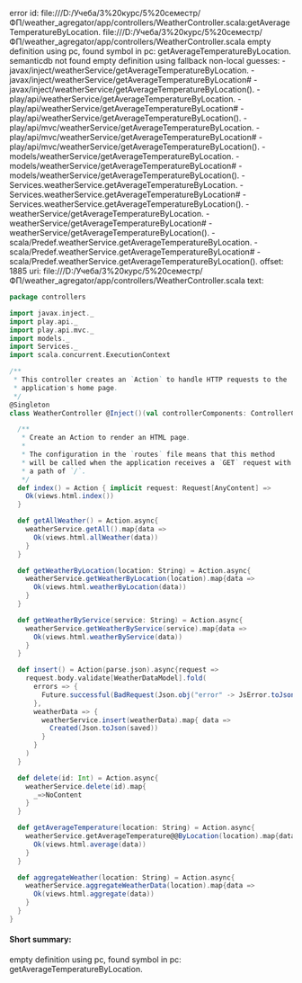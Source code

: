 error id: file:///D:/Учеба/3%20курс/5%20семестр/ФП/weather_agregator/app/controllers/WeatherController.scala:getAverageTemperatureByLocation.
file:///D:/Учеба/3%20курс/5%20семестр/ФП/weather_agregator/app/controllers/WeatherController.scala
empty definition using pc, found symbol in pc: getAverageTemperatureByLocation.
semanticdb not found
empty definition using fallback
non-local guesses:
	 -javax/inject/weatherService/getAverageTemperatureByLocation.
	 -javax/inject/weatherService/getAverageTemperatureByLocation#
	 -javax/inject/weatherService/getAverageTemperatureByLocation().
	 -play/api/weatherService/getAverageTemperatureByLocation.
	 -play/api/weatherService/getAverageTemperatureByLocation#
	 -play/api/weatherService/getAverageTemperatureByLocation().
	 -play/api/mvc/weatherService/getAverageTemperatureByLocation.
	 -play/api/mvc/weatherService/getAverageTemperatureByLocation#
	 -play/api/mvc/weatherService/getAverageTemperatureByLocation().
	 -models/weatherService/getAverageTemperatureByLocation.
	 -models/weatherService/getAverageTemperatureByLocation#
	 -models/weatherService/getAverageTemperatureByLocation().
	 -Services.weatherService.getAverageTemperatureByLocation.
	 -Services.weatherService.getAverageTemperatureByLocation#
	 -Services.weatherService.getAverageTemperatureByLocation().
	 -weatherService/getAverageTemperatureByLocation.
	 -weatherService/getAverageTemperatureByLocation#
	 -weatherService/getAverageTemperatureByLocation().
	 -scala/Predef.weatherService.getAverageTemperatureByLocation.
	 -scala/Predef.weatherService.getAverageTemperatureByLocation#
	 -scala/Predef.weatherService.getAverageTemperatureByLocation().
offset: 1885
uri: file:///D:/Учеба/3%20курс/5%20семестр/ФП/weather_agregator/app/controllers/WeatherController.scala
text:
```scala
package controllers

import javax.inject._
import play.api._
import play.api.mvc._
import models._
import Services._
import scala.concurrent.ExecutionContext

/**
 * This controller creates an `Action` to handle HTTP requests to the
 * application's home page.
 */
@Singleton
class WeatherController @Inject()(val controllerComponents: ControllerComponents, weatherService: WeatherDataServiceImpl)(implicit ec: ExecutionContext) extends BaseController {

  /**
   * Create an Action to render an HTML page.
   *
   * The configuration in the `routes` file means that this method
   * will be called when the application receives a `GET` request with
   * a path of `/`.
   */
  def index() = Action { implicit request: Request[AnyContent] =>
    Ok(views.html.index())
  }

  def getAllWeather() = Action.async{
    weatherService.getAll().map{data =>
      Ok(views.html.allWeather(data))
    }
  }

  def getWeatherByLocation(location: String) = Action.async{ 
    weatherService.getWeatherByLocation(location).map{data =>
      Ok(views.html.weatherByLocation(data))
    }
  }

  def getWeatherByService(service: String) = Action.async{
    weatherService.getWeatherByService(service).map{data =>
      Ok(views.html.weatherByService(data))
    }
  }

  def insert() = Action(parse.json).async{request =>
    request.body.validate[WeatherDataModel].fold(
      errors => {
        Future.successful(BadRequest(Json.obj("error" -> JsError.toJson(errors))))
      },
      weatherData => {
        weatherService.insert(weatherData).map{ data =>
          Created(Json.toJson(saved))
        }
      } 
    )
  }

  def delete(id: Int) = Action.async{
    weatherService.delete(id).map{
      _=>NoContent
    }
  }

  def getAverageTemperature(location: String) = Action.async{
    weatherService.getAverageTemperature@@ByLocation(location).map{data =>
      Ok(views.html.average(data))
    }
  }

  def aggregateWeather(location: String) = Action.async{
    weatherService.aggregateWeatherData(location).map{data =>
      Ok(views.html.aggregate(data))
    }
  }
}

```


#### Short summary: 

empty definition using pc, found symbol in pc: getAverageTemperatureByLocation.